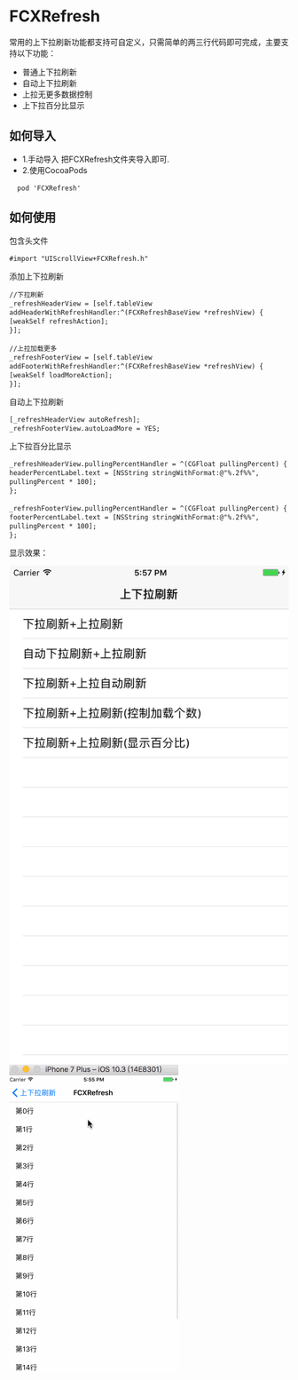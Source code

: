 # FCXRefresh
常用的上下拉刷新功能都支持可自定义，只需简单的两三行代码即可完成，主要支持以下功能：
* 普通上下拉刷新
* 自动上下拉刷新
* 上拉无更多数据控制
* 上下拉百分比显示

## 如何导入
* 1.手动导入
  把FCXRefresh文件夹导入即可.
* 2.使用CocoaPods
```objc
  pod 'FCXRefresh'
```

## 如何使用
包含头文件
```objc
#import "UIScrollView+FCXRefresh.h"
```
添加上下拉刷新
```objc
//下拉刷新
_refreshHeaderView = [self.tableView addHeaderWithRefreshHandler:^(FCXRefreshBaseView *refreshView) {
[weakSelf refreshAction];
}];

//上拉加载更多
_refreshFooterView = [self.tableView addFooterWithRefreshHandler:^(FCXRefreshBaseView *refreshView) {
[weakSelf loadMoreAction];
}];
```
自动上下拉刷新
```objc
[_refreshHeaderView autoRefresh];
_refreshFooterView.autoLoadMore = YES;
```
上下拉百分比显示
```objc
_refreshHeaderView.pullingPercentHandler = ^(CGFloat pullingPercent) {
headerPercentLabel.text = [NSString stringWithFormat:@"%.2f%%", pullingPercent * 100];
};

_refreshFooterView.pullingPercentHandler = ^(CGFloat pullingPercent) {
footerPercentLabel.text = [NSString stringWithFormat:@"%.2f%%", pullingPercent * 100];
};
```
显示效果：

![](refreshHome.png)
![](refreshGif.gif)


